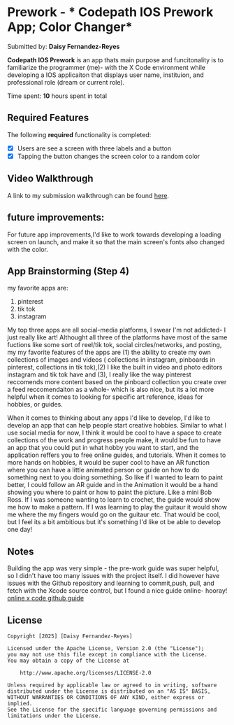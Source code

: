 # Prework - * Codepath IOS Prework App; Color Changer*

Submitted by: **Daisy Fernandez-Reyes**

**Codepath IOS Prework** is an app thats main purpose and funcitonality is to familiarize the programmer (me)-  with the X Code environment while developing a IOS applicaiton that displays user name, instituion, and professional role (dream or current role). 

Time spent: **10** hours spent in total

## Required Features

The following **required** functionality is completed:
- [x] Users are see a screen with three labels and a button
- [x] Tapping the button changes the screen color to a random color
 
## Video Walkthrough
A link to my submission walkthrough can be found [here](https://www.loom.com/share/e432be0acc9949f28f820d9fededfd4d?sid=240705b6-c23d-4091-ac75-1fcc870e3756). 

## future improvements:
For future app improvements,I'd like to work towards developing a loading screen on launch, and make it so that the main screen's fonts also
changed with the color. 

## App Brainstorming (Step 4)
my favorite apps are: 
1. pinterest 
2. tik tok 
3. instagram 

My top three apps are all social-media platforms, I swear I'm not addicted- I just really like art! Althought all
three of the platforms have most of the same fuctions like some sort of reel/tik tok, social circles/networks, and 
posting, my my favorite features of the apps are (1) the ability to create my own collections of images and videos
( collections in instagram, pinboards in pinterest,  collections in tik tok),(2) I like the built in video and
photo editors instagram and tik tok have and (3), I really like the way pinterest reccomends more content based on
the pinboard collection you create over a feed reccomendaiton as a whole- which is also nice, but its a lot more
helpful when it comes to looking for specific art reference, ideas for hobbies, or guides. 


When it comes to thinking about any apps I'd like to develop, I'd like to develop an app that can help people
start creative hobbies. Similar to what I use social media for now, I think it would be cool to have a space to
create collections of the work and progress people make, it would be fun to have an app that you could put in
what hobby you want to start, and the application reffers you to free online guides, and tutorials. When it comes to
more hands on hobbies, it would be super cool to have an AR function where you can have a little animated person or guide on 
how to do something next to you doing something. So like if I wanted to learn to paint better, I could follow an AR guide and
in the Animation it would be a hand showing you where to paint or how to paint the picture. Like a mini Bob Ross. 
If I was someone wanting to learn to crochet, the guide would show me how to make a pattern. If I was learning to play the guitaur it would
show me where the my fingers would go on the guitaur etc. That would be cool, but I feel its a bit ambitious but it's something 
I'd like ot be able to develop one day!

## Notes
Building the app was very simple - the pre-work guide was super helpful, so I didn't have too many issues with the project itself. 
I did however have issues with the Github repository and learning to commit,push, pull, and fetch with the Xcode source control, but I 
found a nice guide online- hooray! [online x code github guide](https://medium.com/@nkemaiyetin/how-to-create-new-repos-in-xcode-f1f41b98dd09)

## License

    Copyright [2025] [Daisy Fernandez-Reyes]

    Licensed under the Apache License, Version 2.0 (the "License");
    you may not use this file except in compliance with the License.
    You may obtain a copy of the License at

        http://www.apache.org/licenses/LICENSE-2.0

    Unless required by applicable law or agreed to in writing, software
    distributed under the License is distributed on an "AS IS" BASIS,
    WITHOUT WARRANTIES OR CONDITIONS OF ANY KIND, either express or implied.
    See the License for the specific language governing permissions and
    limitations under the License.

